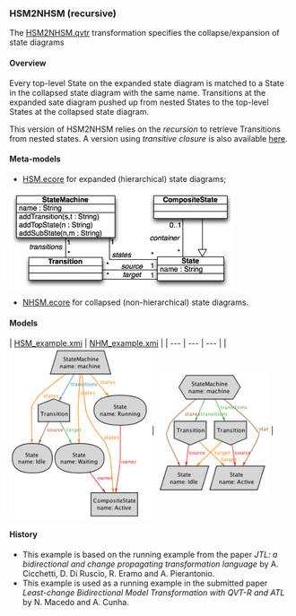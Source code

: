 ### HSM2NHSM (recursive)
The [HSM2NHSM.qvtr](HSM2NHSM.qvtr) transformation specifies the collapse/expansion of state diagrams

#### Overview
Every top-level State on the expanded state diagram is matched to a State in the collapsed state diagram with the same name. Transitions at the expanded sate diagram pushed up from nested States to the top-level States at the collapsed state diagram.

This version of HSM2NHSM relies on the *recursion* to retrieve Transitions from nested states. A version using *transitive closure* is also available [here](../HSM2NHSM_closure/).

#### Meta-models
* [HSM.ecore](HSM.ecore) for expanded (hierarchical) state diagrams;

<img src="HSM_metamodel.png" alt="HSM metamodel" width="400px" align="middle"/>

* [NHSM.ecore](NHSM.ecore) for collapsed (non-hierarchical) state diagrams.

#### Models
| [HSM_example.xmi](HSM_example.xmi) | [NHM_example.xmi](NHM_example.xmi) |
| --- | --- | --- |
| <img src="HSM_model.png" alt="HSM model" width="250px" align="middle"/> | <img src="NHM_model.png" alt="NHSM model" width="200px" align="middle"/> |

#### History
* This example is based on the running example from the paper *JTL: a bidirectional and change propagating transformation language* by A. Cicchetti, D. Di Ruscio, R. Eramo and A. Pierantonio.
* This example is used as a running example in the submitted paper *Least-change Bidirectional Model Transformation with QVT-R and ATL* by N. Macedo and A. Cunha.
